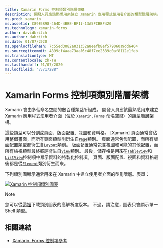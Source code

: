 ```yaml
---
title: Xamarin Forms 控制項類別階層架構
description: 開發人員應該熟悉用來建立 Xamarin 應用程式使用者介面的類型階層架構。
ms.prod: xamarin
ms.assetid: C89E6B98-464D-4BBE-BF11-13A5FCBBF420
ms.technology: xamarin-forms
author: davidbritch
ms.author: dabritch
ms.date: 01/07/2020
ms.openlocfilehash: 7c55ed3082a031352a8eefb8ef579060a9dd6404
ms.sourcegitcommit: 4899cf4aaa73aa56c48f7ee2339c0af8112e1feb
ms.translationtype: MT
ms.contentlocale: zh-TW
ms.lasthandoff: 01/07/2020
ms.locfileid: "75717288"
---
```

# <a name="xamarinforms-controls-class-hierarchy"></a>Xamarin Forms 控制項類別階層架構

Xamarin 會由多個命名空間的數百種類型所組成。 開發人員應該最熟悉用來建立 Xamarin 應用程式使用者介面（位於 `Xamarin.Forms` 命名空間）的類型階層架構。

這些類型可以分割成頁面、版面配置、視圖和資料格。 [Xamarin] 頁面通常會佔用整個畫面，而所有頁面類型則衍生自[`Page`](xref:Xamarin.Forms.Page)類別。 頁面通常包含配置，而所有版面配置類型都衍生自[`Layout`](xref:Xamarin.Forms.Layout)類別。 版面配置通常包含視圖和可能的其他配置，而所有檢視類型最終都是衍生自[`View`](xref:Xamarin.Forms.View)類別。 最後，儲存格是用來在[`TableView`](xref:Xamarin.Forms.TableView)和[`ListView`](xref:Xamarin.Forms.ListView)控制項中顯示資料的特製化控制項。 頁面、版面配置、視圖和資料格最後都是從[`Element`](xref:Xamarin.Forms.Element)類別衍生而來。

下列類別圖顯示通常用來在 Xamarin 中建立使用者介面的型別階層。表單：

[![Xamarin 控制項類別圖表](class-hierarchy-images/class-diagram.png "Xamarin 控制項類別圖表")](class-hierarchy-images/class-diagram-large.png#lightbox "Xamarin 控制項類別圖表")

> [!NOTE]
> 您可以從[這裡](class-hierarchy-images/class-diagram-high-resolution.png)下載類別圖表的高解析度版本。 不過，請注意，圖表只會顯示單一 Shell 類型。

## <a name="related-links"></a>相關連結

- [Xamarin. Forms 控制項參考](~/xamarin-forms/user-interface/controls/index.md)
